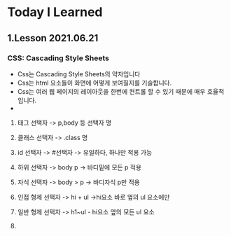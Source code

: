<h1>Today I Learned</h1>

<h2>1.Lesson 2021.06.21</h2>
<h3>CSS: Cascading Style Sheets</h3>

<ul>
<li>Css는 Cascading Style Sheets의 약자입니다</li>
<li>Css는 html 요소들이 화면에 어떻게 보여질지를 기술합니다.</li>
<li>Css는 여러 웹 페이지의 레이아웃을 한번에 컨트롤 할 수 있기 때문에 매우 호율적입니다.</li>
<li></li>
</ul>

1. 태그 선택자
   -> p,body 등 선택자 명

2. 클래스 선택자
   -> .class 명

3. id 선택자
   -> #선택자 -> 유일하다, 하나만 적용 가능

4. 하위 선택자
   -> body p -> 바디밑에 모든 p 적용

5. 자식 선택자
   -> body > p -> 바디자식 p만 적용

6. 인접 형제 선택자
   -> hi + ul ->hi요소 바로 옆의 ul 요소에만

7. 일반 형제 선택자
   -> h1~ul - hi요소 옆의 모든 ul 요소

8.
